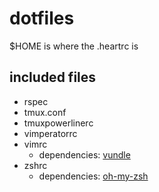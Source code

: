 # dotfiles

$HOME is where the .heartrc is


## included files

* rspec
* tmux.conf
* tmuxpowerlinerc
* vimperatorrc
* vimrc
  * dependencies: [vundle]
* zshrc
  * dependencies: [oh-my-zsh]


[vundle]: http://www.github.com/gmarik/vundle" "Vundle"
[oh-my-zsh]: http://www.github.com/robbyrussell/oh-my-zsh "oh-my-zsh"
